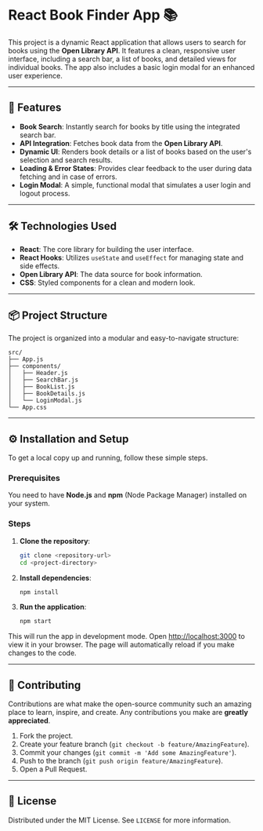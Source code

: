 # React Book Finder App 📚

This project is a dynamic React application that allows users to search for books using the **Open Library API**. It features a clean, responsive user interface, including a search bar, a list of books, and detailed views for individual books. The app also includes a basic login modal for an enhanced user experience.

-----

## 🚀 Features

  * **Book Search**: Instantly search for books by title using the integrated search bar.
  * **API Integration**: Fetches book data from the **Open Library API**.
  * **Dynamic UI**: Renders book details or a list of books based on the user's selection and search results.
  * **Loading & Error States**: Provides clear feedback to the user during data fetching and in case of errors.
  * **Login Modal**: A simple, functional modal that simulates a user login and logout process.

-----

## 🛠️ Technologies Used

  * **React**: The core library for building the user interface.
  * **React Hooks**: Utilizes `useState` and `useEffect` for managing state and side effects.
  * **Open Library API**: The data source for book information.
  * **CSS**: Styled components for a clean and modern look.

-----

## 📦 Project Structure

The project is organized into a modular and easy-to-navigate structure:

```
src/
├── App.js
├── components/
│   ├── Header.js
│   ├── SearchBar.js
│   ├── BookList.js
│   ├── BookDetails.js
│   └── LoginModal.js
└── App.css
```

-----

## ⚙️ Installation and Setup

To get a local copy up and running, follow these simple steps.

### Prerequisites

You need to have **Node.js** and **npm** (Node Package Manager) installed on your system.

### Steps

1.  **Clone the repository**:

    ```bash
    git clone <repository-url>
    cd <project-directory>
    ```

2.  **Install dependencies**:

    ```bash
    npm install
    ```

3.  **Run the application**:

    ```bash
    npm start
    ```

This will run the app in development mode. Open [http://localhost:3000](https://www.google.com/search?q=http://localhost:3000) to view it in your browser. The page will automatically reload if you make changes to the code.

-----

## 🤝 Contributing

Contributions are what make the open-source community such an amazing place to learn, inspire, and create. Any contributions you make are **greatly appreciated**.

1.  Fork the project.
2.  Create your feature branch (`git checkout -b feature/AmazingFeature`).
3.  Commit your changes (`git commit -m 'Add some AmazingFeature'`).
4.  Push to the branch (`git push origin feature/AmazingFeature`).
5.  Open a Pull Request.

-----

## 📝 License

Distributed under the MIT License. See `LICENSE` for more information.
